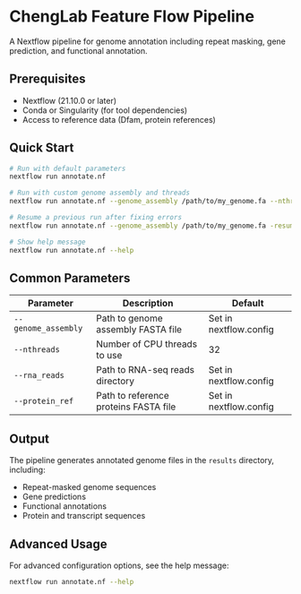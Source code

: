 # ChengLab Feature Flow Pipeline

A Nextflow pipeline for genome annotation including repeat masking, gene prediction, and functional annotation.

## Prerequisites

- Nextflow (21.10.0 or later)
- Conda or Singularity (for tool dependencies)
- Access to reference data (Dfam, protein references)

## Quick Start

```bash
# Run with default parameters
nextflow run annotate.nf

# Run with custom genome assembly and threads
nextflow run annotate.nf --genome_assembly /path/to/my_genome.fa --nthreads 16

# Resume a previous run after fixing errors
nextflow run annotate.nf --genome_assembly /path/to/my_genome.fa -resume

# Show help message
nextflow run annotate.nf --help
```

## Common Parameters

| Parameter | Description | Default |
|-----------|-------------|---------|
| `--genome_assembly` | Path to genome assembly FASTA file | Set in nextflow.config |
| `--nthreads` | Number of CPU threads to use | 32 |
| `--rna_reads` | Path to RNA-seq reads directory | Set in nextflow.config |
| `--protein_ref` | Path to reference proteins FASTA file | Set in nextflow.config |

## Output

The pipeline generates annotated genome files in the `results` directory, including:

- Repeat-masked genome sequences
- Gene predictions
- Functional annotations
- Protein and transcript sequences

## Advanced Usage

For advanced configuration options, see the help message:

```bash
nextflow run annotate.nf --help
```
